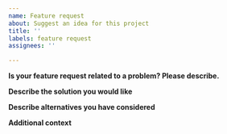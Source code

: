 ```yaml
---
name: Feature request
about: Suggest an idea for this project
title: ''
labels: feature request
assignees: ''

---
```


**Is your feature request related to a problem? Please describe.**
<!-- A clear and concise description of what the problem is. For example, I am trying to find the biggest component in the graph. [...] -->

**Describe the solution you would like**
<!-- A clear and concise description of what you want to happen.
For example, which algorithm solves your problem? -->

**Describe alternatives you have considered**
<!-- A clear and concise description of any alternative solutions or features you've considered. -->

**Additional context**
<!-- Add any other context, papers, links or screenshots about the feature request here. -->
